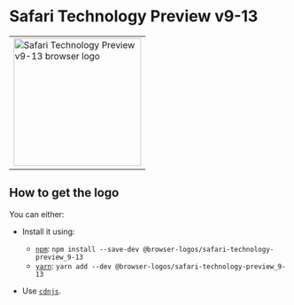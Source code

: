 Safari Technology Preview v9-13
===============================

<!-- markdownlint-disable line-length no-inline-html -->
<table>
    <tr height=240>
        <td>
            <a href="https://github.com/alrra/browser-logos/tree/117e4fc4aaf3c852fff74556019fd02f152c75d1/src/archive/safari-technology-preview_9-13/">
                <img width=230 src="https://raw.githubusercontent.com/alrra/browser-logos/117e4fc4aaf3c852fff74556019fd02f152c75d1/src/archive/safari-technology-preview_9-13//safari-technology-preview_9-13_512x512.png" alt="Safari Technology Preview v9-13 browser logo">
            </a>
        </td>
    </tr>
</table>
<!-- markdownlint-enable line-length no-inline-html -->

How to get the logo
-------------------

You can either:

* Install it using:

  * [`npm`][npm]: `npm install --save-dev @browser-logos/safari-technology-preview_9-13`
  * [`yarn`][yarn]: `yarn add --dev @browser-logos/safari-technology-preview_9-13`

* Use [`cdnjs`][cdnjs].

<!-- Link labels: -->

[cdnjs]: https://cdnjs.com/libraries/browser-logos
[npm]: https://www.npmjs.com/
[yarn]: https://yarnpkg.com/
